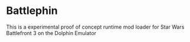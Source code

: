# Battlephin
This is a experimental proof of concept runtime mod loader for Star Wars Battlefront 3 on the Dolphin Emulator
